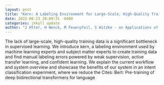 ```yaml
--- 
layout: post 
title: "Kern: A Labeling Environment for Large-Scale, High-Quality Training Data" 
date: 2022-06-23 20:09:31 -0400 
categories: jekyll update 
author: "J Htter, H Wenck, M Feuerpfeil, S Witzke - on Applications of Natural Language to , 2022" 
--- 
```

The lack of large-scale, high-quality training data is a significant bottleneck in supervised learning. We introduce kern, a labeling environment used by machine learning experts and subject matter experts to create training data and find manual labeling errors powered by weak supervision, active transfer learning, and confident learning. We explain the current workflow and system overview and showcase the benefits of our system in an intent classification experiment, where we reduce the Cites: Bert: Pre-training of deep bidirectional transformers for language